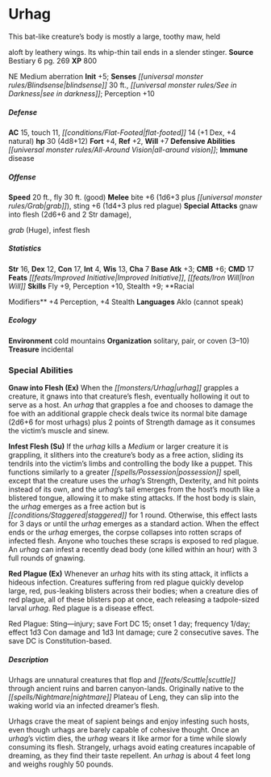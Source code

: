 ﻿---
cssclass: [monsters]

---

# Urhag
This bat-like creature’s body is mostly a large, toothy maw, held

aloft by leathery wings. Its whip-thin tail ends in a slender stinger.
**Source** Bestiary 6 pg. 269
**XP** 800

NE Medium aberration
**Init** +5; **Senses** _[[universal monster rules/Blindsense|blindsense]]_ 30 ft., _[[universal monster rules/See in Darkness|see in darkness]]_; Perception +10

##### Defense

**AC** 15, touch 11, _[[conditions/Flat-Footed|flat-footed]]_ 14 (+1 Dex, +4 natural)
**hp** 30 (4d8+12)
**Fort** +4, **Ref** +2, **Will** +7
**Defensive Abilities** _[[universal monster rules/All-Around Vision|all-around vision]]_; **Immune** disease

##### Offense
**Speed** 20 ft., fly 30 ft. (good)
**Melee** bite +6 (1d6+3 plus _[[universal monster rules/Grab|grab]]_), sting +6 (1d4+3 plus red plague)
**Special Attacks** gnaw into flesh (2d6+6 and 2 Str damage),

_grab_ (Huge), infest flesh

##### Statistics
**Str** 16, **Dex** 12, **Con** 17, **Int** 4, **Wis** 13, **Cha** 7
**Base Atk** +3; **CMB** +6; **CMD** 17
**Feats** _[[feats/Improved Initiative|Improved Initiative]]_, _[[feats/Iron Will|Iron Will]]_
**Skills** Fly +9, Perception +10, Stealth +9; **Racial

Modifiers** +4 Perception, +4 Stealth
**Languages** Aklo (cannot speak)

##### Ecology

**Environment** cold mountains
**Organization** solitary, pair, or coven (3–10)
**Treasure** incidental

### Special Abilities

**Gnaw into Flesh (Ex)** When the _[[monsters/Urhag|urhag]]_ grapples a creature, it gnaws into that creature’s flesh, eventually hollowing it out to serve as a host. An _urhag_ that grapples a foe and chooses to damage the foe with an additional grapple check deals twice its normal bite damage (2d6+6 for most urhags) plus 2 points of Strength damage as it consumes the victim’s muscle and sinew.

**Infest Flesh (Su)** If the _urhag_ kills a _Medium_ or larger creature it is grappling, it slithers into the creature’s body as a free action, sliding its tendrils into the victim’s limbs and controlling the body like a puppet. This functions similarly to a greater _[[spells/Possession|possession]]_ spell, except that the creature uses the _urhag_’s Strength, Dexterity, and hit points instead of its own, and the _urhag_’s tail emerges from the host’s mouth like a blistered tongue, allowing it to make sting attacks. If the host body is slain, the _urhag_ emerges as a free action but is _[[conditions/Staggered|staggered]]_ for 1 round. Otherwise, this effect lasts for 3 days or until the _urhag_ emerges as a standard action. When the effect ends or the _urhag_ emerges, the corpse collapses into rotten scraps of infected flesh. Anyone who touches these scraps is exposed to red plague. An _urhag_ can infest a recently dead body (one killed within an hour) with 3 full rounds of gnawing.

**Red Plague (Ex)** Whenever an _urhag_ hits with its sting attack, it inflicts a hideous infection. Creatures suffering from red plague quickly develop large, red, pus-leaking blisters across their bodies; when a creature dies of red plague, all of these blisters pop at once, each releasing a tadpole-sized larval _urhag_. Red plague is a disease effect.

Red Plague: Sting—injury; save Fort DC 15; onset 1 day; frequency 1/day; effect 1d3 Con damage and 1d3 Int damage; cure 2 consecutive saves. The save DC is Constitution-based.

##### Description

Urhags are unnatural creatures that flop and _[[feats/Scuttle|scuttle]]_ through ancient ruins and barren canyon-lands. Originally native to the _[[spells/Nightmare|nightmare]]_ Plateau of Leng, they can slip into the waking world via an infected dreamer’s flesh.

Urhags crave the meat of sapient beings and enjoy infesting such hosts, even though urhags are barely capable of cohesive thought. Once an _urhag_’s victim dies, the _urhag_ wears it like armor for a time while slowly consuming its flesh. Strangely, urhags avoid eating creatures incapable of dreaming, as they find their taste repellent. An _urhag_ is about 4 feet long and weighs roughly 50 pounds.